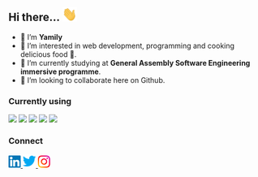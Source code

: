 ## Hi there... <img src="/img/Hi.gif" width="29px">

- 👋 I’m **Yamily**
- 👀 I’m interested in web development, programming and cooking delicious food 🤤.
- 🌱 I’m currently studying at **General Assembly Software Engineering immersive programme**.
- 💞️ I’m looking to collaborate here on Github.


### Currently using
<code><img src="https://www.vectorlogo.zone/logos/w3_html5/w3_html5-ar21.svg" height="50"></code>
<code><img src="https://www.vectorlogo.zone/logos/w3_css/w3_css-ar21.svg" height="50"></code>
<code><img src="https://www.vectorlogo.zone/logos/javascript/javascript-ar21.svg" height="50"></code>
<code><img src="https://www.vectorlogo.zone/logos/jquery/jquery-ar21.svg" height="50"></code>
<code><img src="https://www.vectorlogo.zone/logos/visualstudio_code/visualstudio_code-ar21.svg" height="50"></code>
 

### Connect

<a href="https://www.linkedin.com/in/yamilybenigni/" target="_blank">
    <img src="/img/Linkedin.svg" alt="Yamily Benigni | Linkedin" width="24px"/>
</a>
<a href="https://twitter.com/yamilysousa" target="_blank">
    <img src="/img/Twitter.svg" alt="Yamily Benigni | Twitter" width="26px"/>
</a>
<a href="https://www.instagram.com/yamilybenigni" target="_blank">
    <img src="/img/Instagram.svg" alt="Yamily Benigni | Instagram" width="24px"/>
</a>


<!---
yamilyn/yamilyn is a ✨ special ✨ repository because its `README.md` (this file) appears on your GitHub profile.
You can click the Preview link to take a look at your changes.
--->
